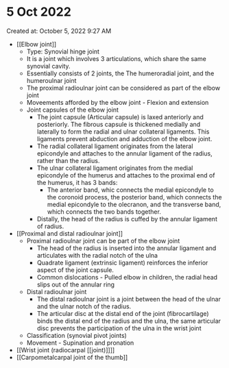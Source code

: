 # 5 Oct 2022

Created at: October 5, 2022 9:27 AM

- [[Elbow joint]]
    - Type: Synovial hinge joint
    - It is a joint which involves 3 articulations, which share the same synovial cavity.
    - Essentially consists of 2 joints, the The humeroradial joint, and the humeroulnar joint
    - The proximal radioulnar joint can be considered as part of the elbow joint
    - Moveements afforded by the elbow joint - Flexion and extension
    - Joint capsules of the elbow joint
        - The joint capsule (Articular capsule) is laxed anteriorly and posteriorly. The fibrous capsule is thickened medially and laterally to form the radial and ulnar collateral ligaments. This ligaments prevent abduction and adduction of the elbow joint.
        - The radial collateral ligament originates from the lateral epicondyle and attaches to the annular ligament of the radius, rather than the radius.
        - The ulnar collateral ligament originates from the medial epicondyle of the humerus and attaches to the proximal end of the humerus, it has 3 bands:
            - The anterior band, whic connects the medial epicondyle to the coronoid process, the posterior band, which connects the medial epicondyle to the olecranon, and the transverse band, which connects the two bands together.
        - Distally, the head of the radius is cuffed by the annular ligament of radius.
- [[Proximal and distal radioulnar joint]]
    - Proximal radioulnar joint can be part of the elbow joint
        - The head of the radius is inserted into the annular ligament and articulates with the radial notch of the ulna
        - Quadrate ligament (extrinsic ligament) reinforces the inferior aspect of the joint capsule.
        - Common dislocations - Pulled elbow in children, the radial head slips out of the annular ring
    - Distal radioulnar joint
        - The distal radioulnar joint is a joint between the head of the ulnar and the ulnar notch of the radius.
        - The articular disc at the distal end of the joint (fibrocartilage) binds the distal end of the radius and the ulna, the same articular disc prevents the participation of the ulna in the wrist joint
    - Classification (synovial pivot joints)
    - Movement - Supination and pronation
- [[Wrist joint (radiocarpal [[joint)]]]]
- [[Carpometalcarpal joint of the thumb]]